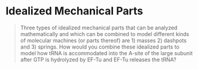 # Idealized Mechanical Parts #

> Three types of idealized mechanical parts that can be analyzed mathematically
> and which can be combined to model different kinds of molecular machines (or
> parts thereof) are 1) masses 2) dashpots and 3) springs. How would you combine
> these idealized parts to model how tRNA is accommodated into the A-site of the
> large subunit after GTP is hydrolyzed by EF-Tu and EF-Tu releases the tRNA?

